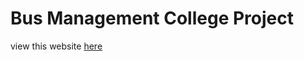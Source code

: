 # Bus Management College Project
view this website [here](https://bus-management-college-project.onrender.com/)
